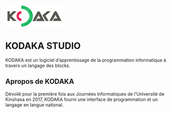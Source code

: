 ![image](logo/kdkicon.png)

# KODAKA STUDIO

KODAKA est un logiciel d’apprentissage de la programmation informatique à travers un langage des blocks.

## Apropos de KODAKA

Dévoilé pour la première fois aux Journées informatiques de l’Université de Kinshasa en 2017, KODAKA fourni une interface de programmation et un langage en langue national.